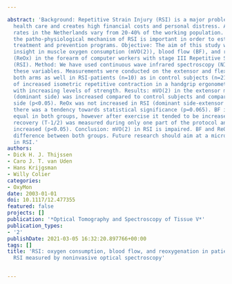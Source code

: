 ---
abstract: 'Background: Repetitive Strain Injury (RSI) is a major problem in nowadays
  health care and creates high financial costs and personal distress. Average prevalence
  rates in the Netherlands vary from 20-40% of the working population. Insight into
  the patho-physiological mechanism of RSI is important in order to establish adequate
  treatment and prevention programs. Objective: The aim of this study was to gain
  insight in muscle oxygen consumption (mVO(2)), blood flow (BF), and reoxygenation
  (ReOx) in the forearm of computer workers with stage III Repetitive Strain Injury
  (RSI). Method: We have used continuous wave infrared spectroscopy (NIRS) to measure
  these variables. Measurements were conducted on the extensor and flexor muscle in
  both arms as well in RSI-patients (n=10) as in control subjects (n=21). A protocol
  of increased isometric repetitive contraction in a handgrip ergonometer was used
  with increasing levels of strength. Results: mVO(2) in the extensor muscle in RSI-subjects
  (dominant side) was increased compared to control subjects and compared to the non-dominant
  side (p<0.05). ReOx was not increased in RSI (dominant side-extensor muscle). However,
  there was a tendency towards statistical significance (p=0.065). BF in rest was
  equal in both groups, however after exercise it tended to be increased. Half-time
  recovery (T-1/2) was measured during only one part of the protocol and it was significantly
  increased (p<0.05). Conclusion: mVO(2) in RSI is impaired. BF and ReOx did not show
  difference between both groups. Future research should aim at a microvascular dysfunction
  in RSI.'
authors:
- Dick H. J. Thijssen
- Caro J. T. van Uden
- Hans Krijgsman
- Willy Colier
categories:
- OxyMon
date: 2003-01-01
doi: 10.1117/12.477355
featured: false
projects: []
publication: '*Optical Tomography and Spectroscopy of Tissue V*'
publication_types:
- '2'
publishDate: 2021-03-05 16:32:20.897766+00:00
tags: []
title: 'RSI: oxygen consumption, blood flow, and reoxygenation in patients suffering
  RSI measured by noninvasive optical spectroscopy'

---
